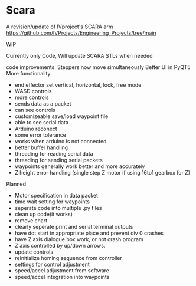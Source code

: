 # Scara
A revision/update of IVproject's SCARA arm
https://github.com/IVProjects/Engineering_Projects/tree/main

WIP

Currently only Code, Will update SCARA STLs when needed

code improvements:
Steppers now move simultaneously
Better UI in PyQT5
More functionality
  - end effector set vertical, horizontal, lock, free mode
  - WASD controls
  - more controls
  - sends data as a packet
  - can see controls
  - customizeable save/load waypoint file
  - able to see serial data
  - Arduino reconect
  - some error tolerance
  - works when arduino is not connected
  - better buffer handling
  - threading for reading serial data
  - threading for sending serial packets
  - waypoints generally work better and more accurately
  - Z height error handling
(single step Z motor if using 16to1 gearbox for Z)

Planned
  - Motor specification in data packet
  - time wait setting for waypoints
  - seperate code into multiple .py files
  - clean up code(it works)
  - remove chart
  - clearly seperate print and serial terminal outputs
  - have dot start in appropriate place and prevent div 0 crashes
  - have Z axis dialogue box work, or not crash program
  - Z axis controlled by up/down arrows.
  - update controls
  - reinitialize homing sequence from controller
  - settings for control adjustment
  - speed/accel adjustment from software
  - speed/accel integration into waypoints
